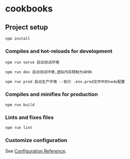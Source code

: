 # cookbooks

## Project setup

```
npm install
```

### Compiles and hot-reloads for development

```
npm run serve 启动测试环境

npm run dev 启动测试环境,虚拟内存限制为4096

npm run prod 启动生产环境 --执行 .env.prod文件中的node配置
```

### Compiles and minifies for production

```
npm run build
```

### Lints and fixes files

```
npm run lint
```

### Customize configuration

See [Configuration Reference](https://cli.vuejs.org/config/).
